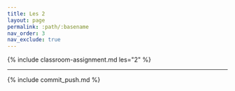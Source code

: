 ```yaml
---
title: Les 2
layout: page
permalink: :path/:basename
nav_order: 3
nav_exclude: true
---
```


{% include classroom-assignment.md les="2" %}

---

{% include commit_push.md %}
